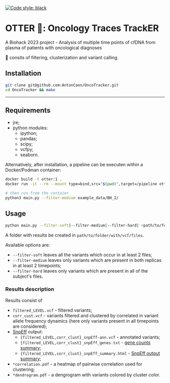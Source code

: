 [![Code style: black](https://img.shields.io/badge/code%20style-black-000000.svg)](https://github.com/psf/black)

# OTTER 🦦: Oncology Traces TrackER
A Biohack 2023 project - Analysis of multiple time points of cfDNA from plasma of patients with oncological diagnoses

🦦 consits of filtering, clusterization and variant calling.

## Installation
```bash
git clone git@github.com:AntonCoon/OncoTracker.git
cd OncoTracker && make
```

---

## Requirements
- jre;
- python modules:
    - ipython;
    - pandas;
    - scipy;
    - vcfpy;
    - seaborn.

Alternatively, after installation, a pipeline can be executen within a Docker/Podman container:
```bash
docker build -t otter:1 .
docker run -it --rm --mount type=bind,src="$(pwd)",target=/pipeline otter:1

# then run from the contaier
python3 main.py --filter-medium example_data/BH_2/
```

## Usage

```bash
python main.py --filter-soft|--filter-medium|--filter-hard| <path/to/folder/with/vcf/files>
```
A folder with results be created in `path/to/folder/with/vcf/files`.

Available options are:
- `--filter-soft` leaves all the variants which occur in at least 2 files;
- `--filter-medium` leaves only variants which are present in both replicas in at least 2 timepoints;
- `--filter-hard` leaves only variants which are present in all of the subject's files.

### Results description

Results consist of
- `filtered_LEVEL.vcf` - filtered variants;
- `corr_cust.vcf` - variants filtered and clustered by correlated in variant allele frequency dynamics (here only variants present in all timepoints are considered);
- [SnpEff](https://github.com/pcingola/SnpEff) output:
    - `{filtered_LEVEL,corr_clust}_snpEff-ann.vcf` - annotated variants;
    - `{filtered_LEVEL,corr_clust}_snpEff_genes.txt` - [gene counts summary](https://pcingola.github.io/SnpEff/snpeff/outputsummary/#gene-counts-summary-snpeff_genestxt);
    - `{filtered_LEVEL,corr_clust}_snpEff_summary.html` -  [SnpEff output summary](https://pcingola.github.io/SnpEff/snpeff/outputsummary/#html-summary-snpeff_summaryhtml);
- `*correlation.pdf` - a heatmap of pairwise correlation used for clustering;
- `*dendrogram.pdf` - a dengrogram with variants colored by cluster color.

